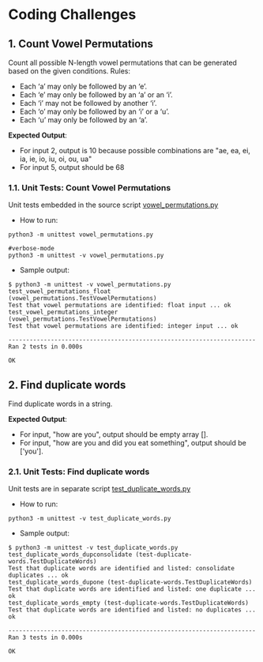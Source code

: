 # Coding Challenges

## 1. Count Vowel Permutations
Count all possible N-length vowel permutations that can be generated based on the given conditions. Rules:
- Each ‘a’ may only be followed by an ‘e’.
- Each ‘e’ may only be followed by an ‘a’ or an ‘i’.
- Each ‘i’ may not be followed by another ‘i’.
- Each ‘o’ may only be followed by an ‘i’ or a ‘u’.
- Each ‘u’ may only be followed by an ‘a’.

**Expected Output**:
- For input 2, output is 10 because possible combinations are "ae, ea, ei, ia, ie, io, iu, oi, ou, ua"
- For input 5, output should be 68

### 1.1. Unit Tests: Count Vowel Permutations
Unit tests embedded in the source script [vowel_permutations.py](./vowel_permutations.py)

- How to run:
```
python3 -m unittest vowel_permutations.py

#verbose-mode
python3 -m unittest -v vowel_permutations.py
```

- Sample output:
```
$ python3 -m unittest -v vowel_permutations.py 
test_vowel_permutations_float (vowel_permutations.TestVowelPermutations)
Test that vowel permutations are identified: float input ... ok
test_vowel_permutations_integer (vowel_permutations.TestVowelPermutations)
Test that vowel permutations are identified: integer input ... ok

----------------------------------------------------------------------
Ran 2 tests in 0.000s

OK
```

## 2. Find duplicate words
Find duplicate words in a string.

**Expected Output**:
- For input, "how are you", output should be empty array [].
- For input, "how are you and did you eat something", output should be ['you'].

### 2.1. Unit Tests: Find duplicate words
Unit tests are in separate script [test_duplicate_words.py](./test_duplicate_words.py)

- How to run:
```
python3 -m unittest -v test_duplicate_words.py
```

- Sample output:
```
$ python3 -m unittest -v test_duplicate_words.py
test_duplicate_words_dupconsolidate (test-duplicate-words.TestDuplicateWords)
Test that duplicate words are identified and listed: consolidate duplicates ... ok
test_duplicate_words_dupone (test-duplicate-words.TestDuplicateWords)
Test that duplicate words are identified and listed: one duplicate ... ok
test_duplicate_words_empty (test-duplicate-words.TestDuplicateWords)
Test that duplicate words are identified and listed: no duplicates ... ok

----------------------------------------------------------------------
Ran 3 tests in 0.000s

OK
```
